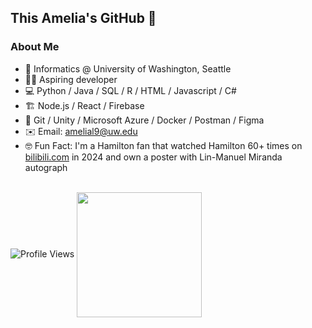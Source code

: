 ## This Amelia's GitHub 👋

### About Me
- 🏫 Informatics @ University of Washington, Seattle
- 👩‍💻 Aspiring developer
- 💻 Python / Java / SQL / R / HTML / Javascript / C#
- 🏗️ Node.js / React / Firebase
- 🔧 Git / Unity / Microsoft Azure / Docker / Postman / Figma
- ✉️ Email: [amelial9@uw.edu](mailto:amelial9@uw.edu)
- 🤓 Fun Fact: I'm a Hamilton fan that watched Hamilton 60+ times on [bilibili.com](https://www.bilibili.com/video/BV1RS4y1A7nV/?spm_id_from=333.1387.favlist.content.click) in 2024 and own a poster with Lin-Manuel Miranda autograph

</br>
<img src="https://komarev.com/ghpvc/?username=amelial9&style=for-the-badge&color=FF7518" alt="Profile Views"/>
<img height="200" align="center" src="https://github-readme-stats.vercel.app/api?username=amelial9&hide_rank=true&theme=gruvbox_light&show_icons=true">
<!--
<img src="https://github-readme-stats.vercel.app/api?username=amelial9&show_icons=true&theme=gruvbox_light&hide=issues,contribs"/>
<img height="200" align="center" src="https://github-readme-stats.vercel.app/api/top-langs/?username=amelial9&hide=HTML,CSS&hide_progress=true&theme=gruvbox_light&show_icons=true">
<img src="https://github-readme-stats.vercel.app/api/top-langs/?username=amelial9&theme=gruvbox_light&layout=compact"/>
-- >
